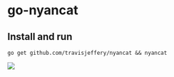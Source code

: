 # go-nyancat

## Install and run

`go get github.com/travisjeffery/nyancat && nyancat`

![](http://zippy.gfycat.com/SardonicRegularBluefintuna.gif)
